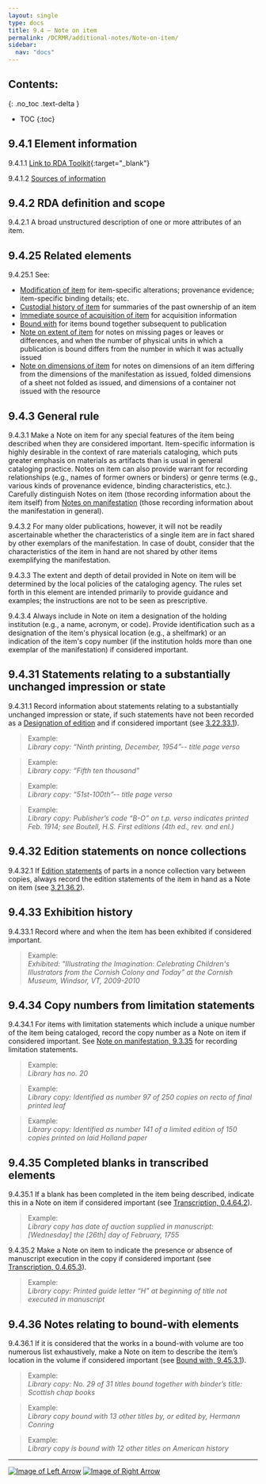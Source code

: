 ```yaml
---
layout: single
type: docs
title: 9.4 — Note on item
permalink: /DCRMR/additional-notes/Note-on-item/
sidebar:
  nav: "docs"
---
```


## Contents:
{: .no_toc .text-delta }

- TOC
{:toc}

## 9.4.1 Element information

<a name="9.4.1.1">9.4.1.1</a> [Link to RDA Toolkit](https://beta.rdatoolkit.org/Content/Index?externalId=en-US_ala-d135d10a-4888-3955-bdb7-30a23c1add97){:target="_blank"}

<a name="9.4.1.2">9.4.1.2</a> [Sources of information](/DCRMR/additional-notes/#9011-sources-of-information)

## 9.4.2 RDA definition and scope

<a name="9.4.2.1">9.4.2.1</a> A broad unstructured description of one or more attributes of an item.

## 9.4.25 Related elements

<a name="9.4.25.1">9.4.25.1</a> See:

+ [Modification of item](/DCRMR/additional-notes/Modification-of-item/) for item-specific alterations; provenance evidence; item-specific binding details; etc.
+ [Custodial history of item](/DCRMR/additional-notes/Custodial-history-of-item/) for summaries of the past ownership of an item
+ [Immediate source of acquisition of item](/DCRMR/additional-notes/Immediate-source-of-acquisition-of-item/) for acquisition information
+ [Bound with](/DCRMR/additional-notes/Bound-with/) for items bound together subsequent to publication
+ [Note on extent of item](/DCRMR/additional-notes/Note-on-extent-of-item/) for notes on missing pages or leaves or differences, and when the number of physical units in which a publication is bound differs from the number in which it was actually issued
+ [Note on dimensions of item](/DCRMR/additional-notes/Note-on-dimensions-of-item/) for notes on dimensions of an item differing from the dimensions of the manifestation as issued, folded dimensions of a sheet not folded as issued, and dimensions of a container not issued with the resource

## 9.4.3 General rule

<a name="9.4.3.1">9.4.3.1</a> Make a Note on item for any special features of the item being described when they are considered important. Item-specific information is highly desirable in the context of rare materials cataloging, which puts greater emphasis on materials as artifacts than is usual in general cataloging practice. Notes on item can also provide warrant for recording relationships (e.g., names of former owners or binders) or genre terms (e.g., various kinds of provenance evidence, binding characteristics, etc.). Carefully distinguish Notes on item (those recording information about the item itself) from [Notes on manifestation](/DCRMR/additional-notes/Note-on-manifestation) (those recording information about the manifestation in general).

<a name="9.4.3.2">9.4.3.2</a> For many older publications, however, it will not be readily ascertainable whether the characteristics of a single item are in fact shared by other exemplars of the manifestation. In case of doubt, consider that the characteristics of the item in hand are not shared by other items exemplifying the manifestation.

<a name="9.4.3.3">9.4.3.3</a> The extent and depth of detail provided in Note on item will be determined by the local policies of the cataloging agency. The rules set forth in this element are intended primarily to provide guidance and examples; the instructions are not to be seen as prescriptive.

<a name="9.4.3.4">9.4.3.4</a> Always include in Note on item a designation of the holding institution (e.g., a name, acronym, or code). Provide identification such as a designation of the item's physical location (e.g., a shelfmark) or an indication of the item's copy number (if the institution holds more than one exemplar of the manifestation) if considered important.

## 9.4.31 Statements relating to a substantially unchanged impression or state

<a name="9.4.31.1">9.4.31.1</a> Record information about statements relating to a substantially unchanged impression or state, if such statements have not been recorded as a [Designation of edition](/DCRMR/edition/Designation-of-edition/) and if considered important (see [3.22.33.1](/DCRMR/edition/Designation-of-edition/#3.22.33.1)).

>Example:  
><CITE>Library copy: “Ninth printing, December, 1954”-- title page verso</CITE>

>Example:  
><CITE>Library copy: “Fifth ten thousand”</CITE>

>Example:  
><CITE>Library copy: “51st-100th”-- title page verso</CITE>

>Example:  
><CITE>Library copy: Publisher’s code “B-O” on t.p. verso indicates printed Feb. 1914; see Boutell, H.S. First editions (4th ed., rev. and enl.)</CITE>

## 9.4.32 Edition statements on nonce collections

<a name="9.4.32.1">9.4.32.1</a> If [Edition statements](/DCRMR/edition/Edition-statement/) of parts in a nonce collection vary between copies, always record the edition statements of the item in hand as a Note on item (see [3.21.36.2](/DCRMR/edition/Edition-statement/#3.21.36.2)).

## 9.4.33 Exhibition history

<a name="9.4.33.1">9.4.33.1</a> Record where and when the item has been exhibited if considered important.

>Example:  
><CITE>Exhibited: "Illustrating the Imagination: Celebrating Children's Illustrators from the Cornish Colony and Today" at the Cornish Museum, Windsor, VT, 2009-2010</CITE>

## 9.4.34 Copy numbers from limitation statements

<a name="9.4.34.1">9.4.34.1</a> For items with limitation statements which include a unique number of the item being cataloged, record the copy number as a Note on item if considered important. See [Note on manifestation, 9.3.35](/DCRMR/additional-notes/Note-on-manifestation/#9335-limitation-statements) for recording limitation statements.

>Example:  
><CITE>Library has no. 20</CITE>

>Example:  
><CITE>Library copy: Identified as number 97 of 250 copies on recto of final printed leaf</CITE>

>Example:  
><CITE>Library copy: Identified as number 141 of a limited edition of 150 copies printed on laid Holland paper</CITE>

## 9.4.35 Completed blanks in transcribed elements

<a name="9.4.35.1">9.4.35.1</a> If a blank has been completed in the item being described, indicate this in a Note on item if considered important (see [Transcription, 0.4.64.2](/DCRMR/general-rules/Transcription/#0.4.64.2)).

>Example:  
><CITE>Library copy has date of auction supplied in manuscript: [Wednesday] the [26th] day of February, 1755</CITE>

<a name="9.4.35.2">9.4.35.2</a> Make a Note on item to indicate the presence or absence of manuscript execution in the copy if considered important (see [Transcription, 0.4.65.3](/DCRMR/general-rules/Transcription/#0.4.65.3)).

>Example:  
><CITE>Library copy: Printed guide letter “H” at beginning of title not executed in manuscript</CITE>

## 9.4.36 Notes relating to bound-with elements

<a name="9.4.36.1">9.4.36.1</a> If it is considered that the works in a bound-with volume are too numerous list exhaustively, make a Note on item to describe the item’s location in the volume if considered important (see [Bound with, 9.45.3.1](/DCRMR/additional-notes/Bound-with/#9.45.3.1)).

>Example:  
><CITE>Library copy: No. 29 of 31 titles bound together with binder’s title: Scottish chap books</CITE>

>Example:  
><CITE>Library copy bound with 13 other titles by, or edited by, Hermann Conring</CITE>

>Example:  
><CITE>Library copy is bound with 12 other titles on American history</CITE>

---

[![Image of Left Arrow](https://rbms-bsc.github.io/DCRMR/assets/pictures/navigation/Arrow_Left.png "9.34 — Issued with")](/DCRMR/additional-notes/Issued-with/) [![Image of Right Arrow](https://rbms-bsc.github.io/DCRMR/assets/pictures/navigation/Arrow_Right.png "9.41 — Modification of item")](/DCRMR/additional-notes/Modification-of-item/)